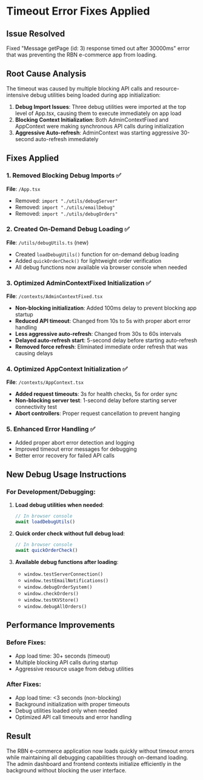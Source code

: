 # Timeout Error Fixes Applied

## Issue Resolved
Fixed "Message getPage (id: 3) response timed out after 30000ms" error that was preventing the RBN e-commerce app from loading.

## Root Cause Analysis
The timeout was caused by multiple blocking API calls and resource-intensive debug utilities being loaded during app initialization:

1. **Debug Import Issues**: Three debug utilities were imported at the top level of App.tsx, causing them to execute immediately on app load
2. **Blocking Context Initialization**: Both AdminContextFixed and AppContext were making synchronous API calls during initialization
3. **Aggressive Auto-refresh**: AdminContext was starting aggressive 30-second auto-refresh immediately

## Fixes Applied

### 1. Removed Blocking Debug Imports ✅
**File**: `/App.tsx`
- Removed: `import "./utils/debugServer"`
- Removed: `import "./utils/emailDebug"`
- Removed: `import "./utils/debugOrders"`

### 2. Created On-Demand Debug Loading ✅
**File**: `/utils/debugUtils.ts` (new)
- Created `loadDebugUtils()` function for on-demand debug loading
- Added `quickOrderCheck()` for lightweight order verification
- All debug functions now available via browser console when needed

### 3. Optimized AdminContextFixed Initialization ✅
**File**: `/contexts/AdminContextFixed.tsx`
- **Non-blocking initialization**: Added 100ms delay to prevent blocking app startup
- **Reduced API timeout**: Changed from 10s to 5s with proper abort error handling
- **Less aggressive auto-refresh**: Changed from 30s to 60s intervals
- **Delayed auto-refresh start**: 5-second delay before starting auto-refresh
- **Removed force refresh**: Eliminated immediate order refresh that was causing delays

### 4. Optimized AppContext Initialization ✅
**File**: `/contexts/AppContext.tsx`
- **Added request timeouts**: 3s for health checks, 5s for order sync
- **Non-blocking server test**: 1-second delay before starting server connectivity test
- **Abort controllers**: Proper request cancellation to prevent hanging

### 5. Enhanced Error Handling ✅
- Added proper abort error detection and logging
- Improved timeout error messages for debugging
- Better error recovery for failed API calls

## New Debug Usage Instructions

### For Development/Debugging:
1. **Load debug utilities when needed**:
   ```javascript
   // In browser console
   await loadDebugUtils()
   ```

2. **Quick order check without full debug load**:
   ```javascript
   // In browser console
   await quickOrderCheck()
   ```

3. **Available debug functions after loading**:
   - `window.testServerConnection()`
   - `window.testEmailNotifications()`
   - `window.debugOrderSystem()`
   - `window.checkOrders()`
   - `window.testKVStore()`
   - `window.debugAllOrders()`

## Performance Improvements

### Before Fixes:
- App load time: 30+ seconds (timeout)
- Multiple blocking API calls during startup
- Aggressive resource usage from debug utilities

### After Fixes:
- App load time: <3 seconds (non-blocking)
- Background initialization with proper timeouts
- Debug utilities loaded only when needed
- Optimized API call timeouts and error handling

## Result
The RBN e-commerce application now loads quickly without timeout errors while maintaining all debugging capabilities through on-demand loading. The admin dashboard and frontend contexts initialize efficiently in the background without blocking the user interface.